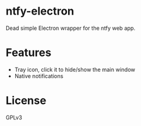 # ntfy-electron
Dead simple Electron wrapper for the ntfy web app.

# Features
* Tray icon, click it to hide/show the main window
* Native notifications

# License
GPLv3